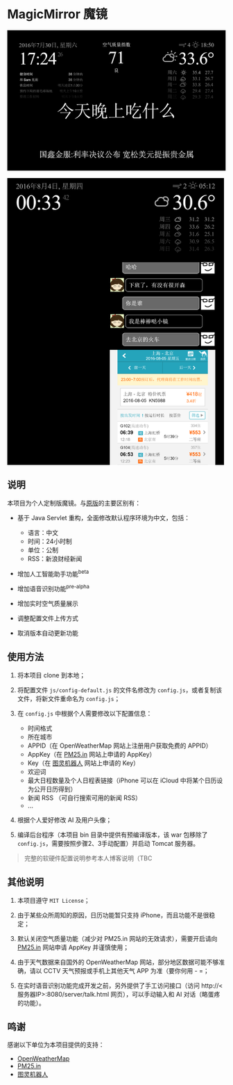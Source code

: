 MagicMirror 魔镜
===========

![v0.2](pics/v0.2.png)

<img src="pics/v0.3.png" width = "500" height = "660" alt="pic3" align=center />

## 说明

本项目为个人定制版魔镜。与[原版](https://github.com/MichMich/MagicMirror)的主要区别有：

- 基于 Java Servlet 重构，全面修改默认程序环境为中文，包括：
	- 语言：中文
	- 时间：24小时制
	- 单位：公制
	- RSS：新浪财经新闻

- 增加人工智能助手功能<sup>beta</sup>

- 增加语音识别功能<sup>pre-alpha</sup>

- 增加实时空气质量展示

- 调整配置文件上传方式

- 取消版本自动更新功能

## 使用方法

1. 将本项目 clone 到本地；

2. 将配置文件 `js/config-default.js` 的文件名修改为 `config.js`，或者复制该文件，将新文件重命名为 `config.js`；

3. 在 `config.js` 中根据个人需要修改以下配置信息：
	- 时间格式
	- 所在城市
	- APPID（在 OpenWeatherMap 网站上注册用户获取免费的 APPID）
	- AppKey（在 [PM25.in](http://pm25.in/api_doc) 网站上申请的 AppKey）
	- Key（在 [图灵机器人](www.tuling123.com) 网站上申请的 Key）
	- 欢迎词
	- 最大日程数量及个人日程表链接（iPhone 可以在 iCloud 中将某个日历设为公开日历得到）
	- 新闻 RSS （可自行搜索可用的新闻 RSS）
	- ...

4. 根据个人爱好修改 AI 及用户头像；

5. 编译后台程序（本项目 bin 目录中提供有预编译版本，该 war 包移除了 `config.js`，需要按照步骤2、3手动配置）并启动 Tomcat 服务器。

>完整的软硬件配置说明参考本人博客说明（TBC

## 其他说明

1. 本项目遵守 `MIT License`；

2. 由于某些众所周知的原因，日历功能暂只支持 iPhone，而且功能不是很稳定；

3. 默认关闭空气质量功能（减少对 PM25.in 网站的无效请求），需要开启请向 [PM25.in](http://pm25.in/api_doc) 网站申请 AppKey 并谨慎使用；

4. 由于天气数据来自国外的 OpenWeatherMap 网站，部分地区数据可能不够准确，请以 CCTV 天气预报或手机上其他天气 APP 为准（要你何用 - =；

5. 在实时语音识别功能完成开发之前，另外提供了手工访问接口（访问 http://<服务器IP>:8080/server/talk.html 网页），可以手动输入和 AI 对话（略蛋疼的功能）。

## 鸣谢

感谢以下单位为本项目提供的支持：

- [OpenWeatherMap](http://openweathermap.org/)
- [PM25.in](http://pm25.in/api_doc)
- [图灵机器人](www.tuling123.com)

